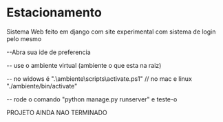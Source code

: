 # Estacionamento
 
Sistema Web feito em django com site experimental com sistema de login pelo mesmo

--Abra sua ide de preferencia

-- use o ambiente virtual (ambiente o que esta na raiz)

 -- no widows é ".\ambiente\scripts\activate.ps1" // no mac e linux "./ambiente/bin/activate"

-- rode o comando "python manage.py runserver" e teste-o


PROJETO AINDA NAO TERMINADO